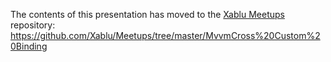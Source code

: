 The contents of this presentation has moved to the [Xablu Meetups](https://github.com/Xablu/Meetups) repository: https://github.com/Xablu/Meetups/tree/master/MvvmCross%20Custom%20Binding
